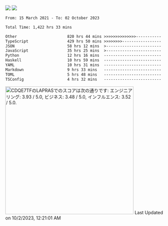 <div>
  <img src="https://github-readme-stats.vercel.app/api?username=naporin0624&count_private=true&show_icons=true" />
  <img src="https://github-readme-stats.vercel.app/api/top-langs/?username=naporin0624&layout=compact&hide=css" />
  <!--START_SECTION:waka-->

```txt
From: 15 March 2021 - To: 02 October 2023

Total Time: 1,422 hrs 33 mins

Other                      820 hrs 44 mins >>>>>>>>>>>>>>-----------   57.69 %
TypeScript                 429 hrs 50 mins >>>>>>>>-----------------   30.22 %
JSON                       58 hrs 12 mins  >------------------------   04.09 %
JavaScript                 35 hrs 25 mins  >------------------------   02.49 %
Python                     12 hrs 16 mins  -------------------------   00.86 %
Haskell                    10 hrs 59 mins  -------------------------   00.77 %
YAML                       10 hrs 31 mins  -------------------------   00.74 %
Markdown                   9 hrs 33 mins   -------------------------   00.67 %
TOML                       5 hrs 48 mins   -------------------------   00.41 %
TSConfig                   4 hrs 32 mins   -------------------------   00.32 %
```

<!--END_SECTION:waka-->
  
  <!--START_SECTION:lapras-card-->
<p ><a href="https://lapras.com/public/CDQE7TF" target="_blank" rel="noopener noreferrer"><img alt="CDQE7TFのLAPRASでのスコアは次の通りです: エンジニアリング: 3.93 / 5.0, ビジネス: 3.48 / 5.0, インフルエンス: 3.52 / 5.0." src="https://lapras-card-generator.vercel.app/api/svg?e=3.93&b=3.48&i=3.52&b1=%23232323&b2=%236d6d6d&i1=%23212121&i2=%23818181&l=ja" width="400" ></a>  
Last Updated on 10/2/2023, 12:21:01 AM</p>
<!--END_SECTION:lapras-card-->
</div>
